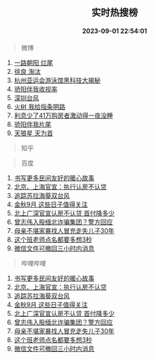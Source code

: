 <div align="center"><h2>实时热搜榜</h2><h4>2023-09-01 22:54:01</h4></div>

> 微博  

1. [一路朝阳 烂尾](https://s.weibo.com/weibo?q=%E4%B8%80%E8%B7%AF%E6%9C%9D%E9%98%B3%20%E7%83%82%E5%B0%BE&t=31&band_rank=1&Refer=top)<br />
2. [徐良 淘汰](https://s.weibo.com/weibo?q=%E5%BE%90%E8%89%AF%20%E6%B7%98%E6%B1%B0&t=31&band_rank=2&Refer=top)<br />
3. [杭州亚运会游泳馆黑科技大揭秘](https://s.weibo.com/weibo?q=%23%E6%9D%AD%E5%B7%9E%E4%BA%9A%E8%BF%90%E4%BC%9A%E6%B8%B8%E6%B3%B3%E9%A6%86%E9%BB%91%E7%A7%91%E6%8A%80%E5%A4%A7%E6%8F%AD%E7%A7%98%23&t=31&band_rank=3&Refer=top)<br />
4. [骄阳伴我收视率](https://s.weibo.com/weibo?q=%E9%AA%84%E9%98%B3%E4%BC%B4%E6%88%91%E6%94%B6%E8%A7%86%E7%8E%87&t=31&band_rank=4&Refer=top)<br />
5. [深圳台风](https://s.weibo.com/weibo?q=%E6%B7%B1%E5%9C%B3%E5%8F%B0%E9%A3%8E&t=31&band_rank=5&Refer=top)<br />
6. [火树 我给指条明路](https://s.weibo.com/weibo?q=%E7%81%AB%E6%A0%91%20%E6%88%91%E7%BB%99%E6%8C%87%E6%9D%A1%E6%98%8E%E8%B7%AF&t=31&band_rank=6&Refer=top)<br />
7. [利息少了41万购房者激动得一夜没睡](https://s.weibo.com/weibo?q=%23%E5%88%A9%E6%81%AF%E5%B0%91%E4%BA%8641%E4%B8%87%E8%B4%AD%E6%88%BF%E8%80%85%E6%BF%80%E5%8A%A8%E5%BE%97%E4%B8%80%E5%A4%9C%E6%B2%A1%E7%9D%A1%23&t=31&band_rank=7&Refer=top)<br />
8. [骄阳伴我片尾](https://s.weibo.com/weibo?q=%23%E9%AA%84%E9%98%B3%E4%BC%B4%E6%88%91%E7%89%87%E5%B0%BE%23&t=31&band_rank=8&Refer=top)<br />
9. [天狼星 天为首](https://s.weibo.com/weibo?q=%E5%A4%A9%E7%8B%BC%E6%98%9F%20%E5%A4%A9%E4%B8%BA%E9%A6%96&t=31&band_rank=9&Refer=top)<br />

> 知乎  


> 百度  

1. [书写更多民间友好的暖心故事](https://www.baidu.com/s?wd=%E4%B9%A6%E5%86%99%E6%9B%B4%E5%A4%9A%E6%B0%91%E9%97%B4%E5%8F%8B%E5%A5%BD%E7%9A%84%E6%9A%96%E5%BF%83%E6%95%85%E4%BA%8B&sa=fyb_news&rsv_dl=fyb_news)<br />
2. [北京、上海官宣：执行认房不认贷](https://www.baidu.com/s?wd=%E5%8C%97%E4%BA%AC%E3%80%81%E4%B8%8A%E6%B5%B7%E5%AE%98%E5%AE%A3%EF%BC%9A%E6%89%A7%E8%A1%8C%E8%AE%A4%E6%88%BF%E4%B8%8D%E8%AE%A4%E8%B4%B7&sa=fyb_news&rsv_dl=fyb_news)<br />
3. [追踪苏拉海葵双台风](https://www.baidu.com/s?wd=%E8%BF%BD%E8%B8%AA%E8%8B%8F%E6%8B%89%E6%B5%B7%E8%91%B5%E5%8F%8C%E5%8F%B0%E9%A3%8E&sa=fyb_news&rsv_dl=fyb_news)<br />
4. [金秋9月 这些日子值得关注](https://www.baidu.com/s?wd=%E9%87%91%E7%A7%8B9%E6%9C%88+%E8%BF%99%E4%BA%9B%E6%97%A5%E5%AD%90%E5%80%BC%E5%BE%97%E5%85%B3%E6%B3%A8&sa=fyb_news&rsv_dl=fyb_news)<br />
5. [北上广深官宣认房不认贷 首付降多少](https://www.baidu.com/s?wd=%E5%8C%97%E4%B8%8A%E5%B9%BF%E6%B7%B1%E5%AE%98%E5%AE%A3%E8%AE%A4%E6%88%BF%E4%B8%8D%E8%AE%A4%E8%B4%B7+%E9%A6%96%E4%BB%98%E9%99%8D%E5%A4%9A%E5%B0%91&sa=fyb_news&rsv_dl=fyb_news)<br />
6. [曾志伟入股缅北诈骗集团？警方回应](https://www.baidu.com/s?wd=%E6%9B%BE%E5%BF%97%E4%BC%9F%E5%85%A5%E8%82%A1%E7%BC%85%E5%8C%97%E8%AF%88%E9%AA%97%E9%9B%86%E5%9B%A2%EF%BC%9F%E8%AD%A6%E6%96%B9%E5%9B%9E%E5%BA%94&sa=fyb_news&rsv_dl=fyb_news)<br />
7. [母亲不堪家暴找人冒充走失儿子30年](https://www.baidu.com/s?wd=%E6%AF%8D%E4%BA%B2%E4%B8%8D%E5%A0%AA%E5%AE%B6%E6%9A%B4%E6%89%BE%E4%BA%BA%E5%86%92%E5%85%85%E8%B5%B0%E5%A4%B1%E5%84%BF%E5%AD%9030%E5%B9%B4&sa=fyb_news&rsv_dl=fyb_news)<br />
8. [这个班老师点名都要多想3秒](https://www.baidu.com/s?wd=%E8%BF%99%E4%B8%AA%E7%8F%AD%E8%80%81%E5%B8%88%E7%82%B9%E5%90%8D%E9%83%BD%E8%A6%81%E5%A4%9A%E6%83%B33%E7%A7%92&sa=fyb_news&rsv_dl=fyb_news)<br />
9. [微信文件可撤回三小时内消息](https://www.baidu.com/s?wd=%E5%BE%AE%E4%BF%A1%E6%96%87%E4%BB%B6%E5%8F%AF%E6%92%A4%E5%9B%9E%E4%B8%89%E5%B0%8F%E6%97%B6%E5%86%85%E6%B6%88%E6%81%AF&sa=fyb_news&rsv_dl=fyb_news)<br />

> 哔哩哔哩  

1. [书写更多民间友好的暖心故事](https://www.baidu.com/s?wd=%E4%B9%A6%E5%86%99%E6%9B%B4%E5%A4%9A%E6%B0%91%E9%97%B4%E5%8F%8B%E5%A5%BD%E7%9A%84%E6%9A%96%E5%BF%83%E6%95%85%E4%BA%8B&sa=fyb_news&rsv_dl=fyb_news)<br />
2. [北京、上海官宣：执行认房不认贷](https://www.baidu.com/s?wd=%E5%8C%97%E4%BA%AC%E3%80%81%E4%B8%8A%E6%B5%B7%E5%AE%98%E5%AE%A3%EF%BC%9A%E6%89%A7%E8%A1%8C%E8%AE%A4%E6%88%BF%E4%B8%8D%E8%AE%A4%E8%B4%B7&sa=fyb_news&rsv_dl=fyb_news)<br />
3. [追踪苏拉海葵双台风](https://www.baidu.com/s?wd=%E8%BF%BD%E8%B8%AA%E8%8B%8F%E6%8B%89%E6%B5%B7%E8%91%B5%E5%8F%8C%E5%8F%B0%E9%A3%8E&sa=fyb_news&rsv_dl=fyb_news)<br />
4. [金秋9月 这些日子值得关注](https://www.baidu.com/s?wd=%E9%87%91%E7%A7%8B9%E6%9C%88+%E8%BF%99%E4%BA%9B%E6%97%A5%E5%AD%90%E5%80%BC%E5%BE%97%E5%85%B3%E6%B3%A8&sa=fyb_news&rsv_dl=fyb_news)<br />
5. [北上广深官宣认房不认贷 首付降多少](https://www.baidu.com/s?wd=%E5%8C%97%E4%B8%8A%E5%B9%BF%E6%B7%B1%E5%AE%98%E5%AE%A3%E8%AE%A4%E6%88%BF%E4%B8%8D%E8%AE%A4%E8%B4%B7+%E9%A6%96%E4%BB%98%E9%99%8D%E5%A4%9A%E5%B0%91&sa=fyb_news&rsv_dl=fyb_news)<br />
6. [曾志伟入股缅北诈骗集团？警方回应](https://www.baidu.com/s?wd=%E6%9B%BE%E5%BF%97%E4%BC%9F%E5%85%A5%E8%82%A1%E7%BC%85%E5%8C%97%E8%AF%88%E9%AA%97%E9%9B%86%E5%9B%A2%EF%BC%9F%E8%AD%A6%E6%96%B9%E5%9B%9E%E5%BA%94&sa=fyb_news&rsv_dl=fyb_news)<br />
7. [母亲不堪家暴找人冒充走失儿子30年](https://www.baidu.com/s?wd=%E6%AF%8D%E4%BA%B2%E4%B8%8D%E5%A0%AA%E5%AE%B6%E6%9A%B4%E6%89%BE%E4%BA%BA%E5%86%92%E5%85%85%E8%B5%B0%E5%A4%B1%E5%84%BF%E5%AD%9030%E5%B9%B4&sa=fyb_news&rsv_dl=fyb_news)<br />
8. [这个班老师点名都要多想3秒](https://www.baidu.com/s?wd=%E8%BF%99%E4%B8%AA%E7%8F%AD%E8%80%81%E5%B8%88%E7%82%B9%E5%90%8D%E9%83%BD%E8%A6%81%E5%A4%9A%E6%83%B33%E7%A7%92&sa=fyb_news&rsv_dl=fyb_news)<br />
9. [微信文件可撤回三小时内消息](https://www.baidu.com/s?wd=%E5%BE%AE%E4%BF%A1%E6%96%87%E4%BB%B6%E5%8F%AF%E6%92%A4%E5%9B%9E%E4%B8%89%E5%B0%8F%E6%97%B6%E5%86%85%E6%B6%88%E6%81%AF&sa=fyb_news&rsv_dl=fyb_news)<br />
